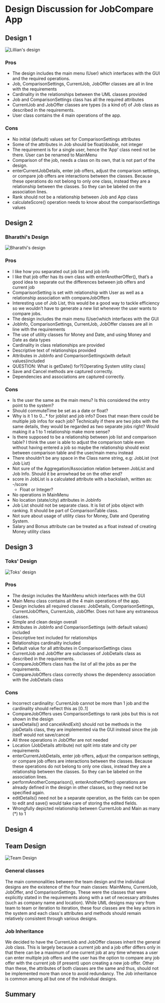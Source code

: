 # Design Discussion for JobCompare App
## Design 1
![Lillian's design](./Design-Team/lilliandesign.png)
### Pros
* The design includes the main menu (User) which interfaces with the GUI and the required operations.
* Job, ComparisonSettings, CurrentJob, JobOffer classes are all in line with the requirements
* Cardinality in the relationships between the UML classes provided
* Job and ComparisonSettings class has all the required attributes
* CurrentJob and JobOffer classes are types (is a kind of) of Job class as described in the requirements.
* User class contains the 4 main operations of the app.

### Cons
* No initial (default) values set for ComparisonSettings attributes
* Some of the attributes in Job should be float/double, not integer
* The requirement is for a single user, hence the ‘App’ class need not be there. User can be renamed to MainMenu
* Comparison of the job, needs a class on its own, that is not part of the design.
* enterCurrentJobDetails, enter job offers, adjust the comparison settings, or compare job offers are interactions between the classes. Because these operations do not belong to only one class, instead they are a relationship between the classes. So they can be labeled on the association lines.
* Rank should not be a relationship between Job and App class
* calculateScore() operation needs to know about the comparisonSettings values

## Design 2
### Bharathi's Design
![Bharathi's design](bharathidesign.png)
### Pros
* I like how you separated out job list and job info
* I like that job offer has its own class with enterAnotherOffer(), that’s a good idea to separate out the differences between job offers and current job
* ComparisonSetting is set with relationship with User as well as a relationship association with compareJobOffers
* Interesting use of Job List, this would be a good way to tackle efficiency so we wouldn’t have to generate a new list whenever the user wants to compare jobs.
* The design includes the main menu (User)which interfaces with the GUI
* JobInfo, ComparisonSettings, CurrentJob, JobOffer classes are all in line with the requirements
* The use of utility classes for Money and Date, and using Money and Date as data types
* Cardinality in class relationships are provided
* Descriptive text of relationships provided
* Attributes in JobInfo and ComparisonSettings(with default values)included
* QUESTION: What is getDate() for?[Operating System utility class]
* Save and Cancel methods are captured correctly.
* Dependencies and associations are captured correctly.

### Cons
* Is the user the same as the main menu? Is this considered the entry point to the system?
* Should commuteTime be set as a date or float?
* Why is it 1 to 0...* for joblist and job info? Does that mean there could be multiple job infos for each job? Technically if there are two jobs with the same details, they would be regarded as two separate jobs right? Would making it a 1 to 1 relationship make more sense?
* Is there supposed to be a relationship between job list and comparison table? I think the user is able to adjust the comparison table even without having entered a job so maybe the relationship should exist between comparison table and the user/main menu instead
* There shouldn’t be any space in the Class name string, e.g: JobList (not Job List)
* Not sure of the Aggregation/Association relation between JobList and Job Info. Should it be arrowhead be on the other end?
* score in JobList is a calculated attribute with a backslash, written as: -/score
  - Float or Integer?
* No operations in MainMenu
* No location (state/city) attributes in JobInfo
* Job List should not be separate class. It is list of jobs object with ranking. It should be part of ComparisonTable class.
* Not sure about usage of utility class for Money, Date and Operating System.
* Salary and Bonus attribute can be treated as a float instead of creating Money utility class

## Design 3
### Toks' Design
![Toks' design](toksdesign.png)
### Pros
* The design includes the MainMenu which interfaces with the GUI 
* Main Menu class contains all the 4 main operations of the app.
* Design includes all required classes: JobDetails, ComparisonSettings, CurrentJobOffers, CurrentJob, JobOffer. Does not have any extraneous classes. 
* Simple and clean design overall
* Attributes in JobInfo and ComparisonSettings (with default values) included 
* Descriptive text included for relationships
* Relationships cardinality included
* Default value for all attributes in ComparisonSettings class
* CurrentJob and JobOffer are subclasses of JobDetails class as described in the requirements.
* CompareJobOffers class has the list of all the jobs as per the requirements.
* CompareJobOffers class correctly shows the dependency association with the JobDetails class

### Cons
* Incorrect cardinality: CurrentJob cannot be more than 1 job and the cardinality should reflect this as [0..1]
* CompareJobOffers uses ComparisonSettings to rank jobs but this is not shown in the design
* saveDetails() and cancelAndExit() should not be methods in the jobDetails class, they are implemented via the GUI instead since the job itself would not save/cancel
* All three operations in JobOffer are not needed
* Location (JobDetails attribute) not split into state and city  per requirements 
* enterCurrentJobDetails, enter job offers, adjust the comparison settings, or compare job offers are interactions between the classes. Because these operations do not belong to only one class, instead they are a relationship between the classes. So they can be labeled on the association lines.
* performAnotherComparison(), enterAnotherOffer() operations are already defined in the design in other classes, so they need not be specified again.
* editDetails() need not be a separate operation, as the fields can be open to edit and save() would take care of storing the edited fields.
* Wrongfully depicted relationship between CurrentJob and Main as many (*) to 1 

## Design 4

## Team Design
![Team Design](./Design-Team/teamdesign.png)
### General classes
The main commonalities between the team design and the individual designs are the existence of the four main classes: MainMenu, CurrentJob, JobOffer, and ComparisonSettings. These were the classes that were explicitly stated in the requirements along with a set of necessary attributes (such as company name and location). While UML designs may vary from team to team or iteration to iteration, these four classes are the key actors in the system and each class's attributes and methods should remain relatively consistent through various designs.
### Job Inheritance
We decided to have the CurrentJob and JobOffer classes inherit the general Job class. This is largely because a current job and a job offer differs only in that there can be a maximum of one current job at any time whereas a user can enter multiple job offers and the user has the option to compare any job offer with the current job (if present) upon creating a new job offer. Other than these, the attributes of both classes are the same and thus, should not be implemented more than once to avoid redundancy. The Job inheritance is common among all but one of the individual designs.
###

## Summary
